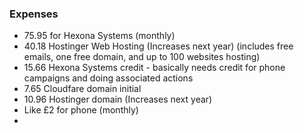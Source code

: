 ### Expenses
- 75.95 for Hexona Systems (monthly)
- 40.18 Hostinger Web Hosting (Increases next year) (includes free emails, one free domain, and up to 100 websites hosting)
- 15.66 Hexona Systems credit - basically needs credit for phone campaigns and doing associated actions
- 7.65 Cloudfare domain initial
- 10.96 Hostinger domain (Increases next year)
- Like £2 for phone (monthly)
- 
